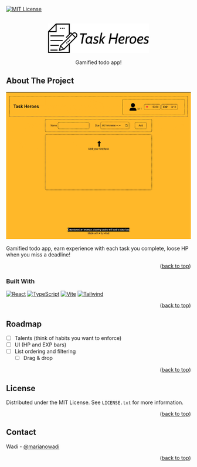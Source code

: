 <a name="readme-top"></a>

[![MIT License][license-shield]][license-url]

<!-- PROJECT LOGO -->
<br />
<div align="center">
  <a href="https://github.com/marianowadi/task-heroes">
    <img src="public/logo.png" alt="Logo" width="auto" height="80">
  </a>

  <p align="center">
    Gamified todo app!
    <br />
  </p>
</div>

<!-- TABLE OF CONTENTS -->
<!-- <details>
  <summary>Table of Contents</summary>
  <ol>
    <li>
      <a href="#about-the-project">About The Project</a>
      <ul>
        <li><a href="#built-with">Built With</a></li>
      </ul>
    </li>
    <li><a href="#roadmap">Roadmap</a></li>
    <li><a href="#contact">Contact</a></li>
  </ol>
</details> -->

<!-- ABOUT THE PROJECT -->

## About The Project

<img src="public/demo.gif" alt="Demo" width="auto" height="400">

Gamified todo app, earn experience with each task you complete, loose HP when you miss a deadline!

<p align="right">(<a href="#readme-top">back to top</a>)</p>

### Built With

[![React][React.js]][React-url]
[![TypeScript][Typescript]][Typescript-url]
[![Vite][Vite.js]][Vite-url]
[![Tailwind][Tailwindcss]][Tailwind-url]

<p align="right">(<a href="#readme-top">back to top</a>)</p>

## Roadmap

- [ ] Talents (think of habits you want to enforce)
- [ ] UI (HP and EXP bars)
- [ ] List ordering and filtering
  - [ ] Drag & drop

<p align="right">(<a href="#readme-top">back to top</a>)</p>

<!-- LICENSE -->

## License

Distributed under the MIT License. See `LICENSE.txt` for more information.

<p align="right">(<a href="#readme-top">back to top</a>)</p>

## Contact

Wadi - [@marianowadi](https://twitter.com/marianowadi)

<p align="right">(<a href="#readme-top">back to top</a>)</p>

[license-shield]: https://img.shields.io/badge/License-MIT-yellow.svg
[license-url]: https://github.com/marianowadi/task-heroes/blob/master/LICENSE
[product-screenshot]: images/screenshot.png
[React.js]: https://img.shields.io/badge/React-blue?logo=react&logoColor=61DAFB
[React-url]: https://reactjs.org/
[Vite-url]: https://vitejs.dev/
[Tailwind-url]: https://tailwindcss.com/
[Typescript-url]: https://www.typescriptlang.org/
[Typescript]: https://img.shields.io/badge/TypeScript-%23007ACC.svg?logo=typescript&logoColor=white
[Vite.js]: https://img.shields.io/badge/Vite-%23646CFF.svg?logo=vite&logoColor=white
[Tailwindcss]: https://img.shields.io/badge/tailwindcss-0F172A?&logo=tailwindcss
